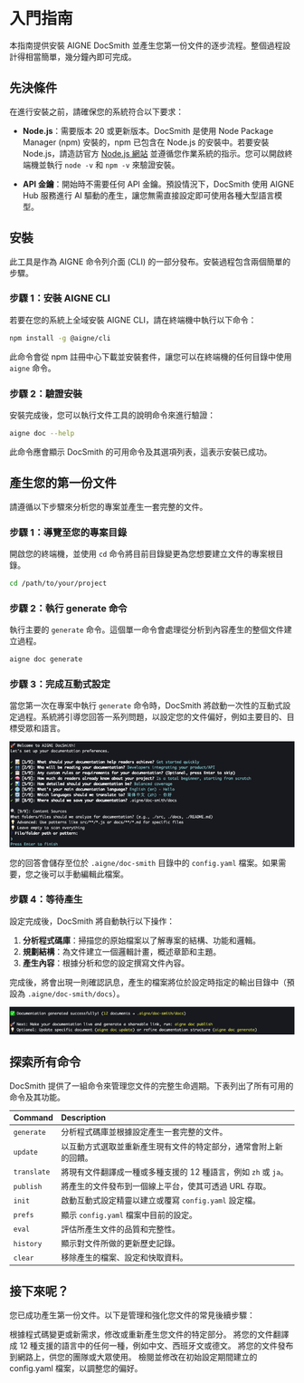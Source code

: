 # 入門指南

本指南提供安裝 AIGNE DocSmith 並產生您第一份文件的逐步流程。整個過程設計得相當簡單，幾分鐘內即可完成。

## 先決條件

在進行安裝之前，請確保您的系統符合以下要求：

*   **Node.js**：需要版本 20 或更新版本。DocSmith 是使用 Node Package Manager (npm) 安裝的，npm 已包含在 Node.js 的安裝中。若要安裝 Node.js，請造訪官方 [Node.js 網站](https://nodejs.org/) 並遵循您作業系統的指示。您可以開啟終端機並執行 `node -v` 和 `npm -v` 來驗證安裝。

*   **API 金鑰**：開始時不需要任何 API 金鑰。預設情況下，DocSmith 使用 AIGNE Hub 服務進行 AI 驅動的產生，讓您無需直接設定即可使用各種大型語言模型。

## 安裝

此工具是作為 AIGNE 命令列介面 (CLI) 的一部分發布。安裝過程包含兩個簡單的步驟。

### 步驟 1：安裝 AIGNE CLI

若要在您的系統上全域安裝 AIGNE CLI，請在終端機中執行以下命令：

```bash title="安裝 AIGNE CLI" icon=logos:npm-icon
npm install -g @aigne/cli
```

此命令會從 npm 註冊中心下載並安裝套件，讓您可以在終端機的任何目錄中使用 `aigne` 命令。

### 步驟 2：驗證安裝

安裝完成後，您可以執行文件工具的說明命令來進行驗證：

```bash title="驗證安裝"
aigne doc --help
```

此命令應會顯示 DocSmith 的可用命令及其選項列表，這表示安裝已成功。

## 產生您的第一份文件

請遵循以下步驟來分析您的專案並產生一套完整的文件。

### 步驟 1：導覽至您的專案目錄

開啟您的終端機，並使用 `cd` 命令將目前目錄變更為您想要建立文件的專案根目錄。

```bash title="變更目錄" icon=mdi:folder-open
cd /path/to/your/project
```

### 步驟 2：執行 generate 命令

執行主要的 `generate` 命令。這個單一命令會處理從分析到內容產生的整個文件建立過程。

```bash title="執行 generate 命令"
aigne doc generate
```

### 步驟 3：完成互動式設定

當您第一次在專案中執行 `generate` 命令時，DocSmith 將啟動一次性的互動式設定過程。系統將引導您回答一系列問題，以設定您的文件偏好，例如主要目的、目標受眾和語言。

![互動式設定過程的螢幕截圖](../assets/screenshots/doc-complete-setup.png)

您的回答會儲存至位於 `.aigne/doc-smith` 目錄中的 `config.yaml` 檔案。如果需要，您之後可以手動編輯此檔案。

### 步驟 4：等待產生

設定完成後，DocSmith 將自動執行以下操作：

1.  **分析程式碼庫**：掃描您的原始檔案以了解專案的結構、功能和邏輯。
2.  **規劃結構**：為文件建立一個邏輯計畫，概述章節和主題。
3.  **產生內容**：根據分析和您的設定撰寫文件內容。

完成後，將會出現一則確認訊息，產生的檔案將位於設定時指定的輸出目錄中（預設為 `.aigne/doc-smith/docs`）。

![產生成功後的成功訊息螢幕截圖](../assets/screenshots/doc-generated-successfully.png)

## 探索所有命令

DocSmith 提供了一組命令來管理您文件的完整生命週期。下表列出了所有可用的命令及其功能。

| Command     | Description                                                                                                   |
| :---------- | :------------------------------------------------------------------------------------------------------------ |
| `generate`  | 分析程式碼庫並根據設定產生一套完整的文件。               |
| `update`    | 以互動方式選取並重新產生現有文件的特定部分，通常會附上新的回饋。      |
| `translate` | 將現有文件翻譯成一種或多種支援的 12 種語言，例如 `zh` 或 `ja`。       |
| `publish`   | 將產生的文件發布到一個線上平台，使其可透過 URL 存取。                     |
| `init`      | 啟動互動式設定精靈以建立或覆寫 `config.yaml` 設定檔。              |
| `prefs`     | 顯示 `config.yaml` 檔案中目前的設定。                                      |
| `eval`      | 評估所產生文件的品質和完整性。                                        |
| `history`   | 顯示對文件所做的更新歷史記錄。                                                       |
| `clear`     | 移除產生的檔案、設定和快取資料。                                                     |

## 接下來呢？

您已成功產生第一份文件。以下是管理和強化您文件的常見後續步驟：

<x-cards data-columns="2">
  <x-card data-title="更新文件" data-icon="lucide:refresh-cw" data-href="/guides/updating-documentation">
    根據程式碼變更或新需求，修改或重新產生您文件的特定部分。
  </x-card>
  <x-card data-title="翻譯文件" data-icon="lucide:languages" data-href="/guides/translating-documentation">
    將您的文件翻譯成 12 種支援的語言中的任何一種，例如中文、西班牙文或德文。
  </x-card>
  <x-card data-title="發布您的文件" data-icon="lucide:rocket" data-href="/guides/publishing-your-docs">
    將您的文件發布到網路上，供您的團隊或大眾使用。
  </x-card>
  <x-card data-title="檢閱設定" data-icon="lucide:settings" data-href="/configuration/initial-setup">
    檢閱並修改在初始設定期間建立的 config.yaml 檔案，以調整您的偏好。
  </x-card>
</x-cards>